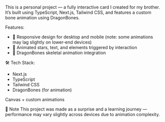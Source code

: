 This is a personal project — a fully interactive card I created for my brother. It’s built using TypeScript, Next.js, Tailwind CSS, and features a custom bone animation using DragonBones.

Features:

- 🎨 Responsive design for desktop and mobile (note: some animations may lag slightly on lower-end devices)
- 💫 Animated stars, text, and elements triggered by interaction
- 🦴 DragonBones skeletal animation integration

🛠 Tech Stack:

- Next.js
- TypeScript
- Tailwind CSS
- DragonBones (for animation)

Canvas + custom animations

📝 Note This project was made as a surprise and a learning journey — performance may vary slightly across devices due to animation complexity.

